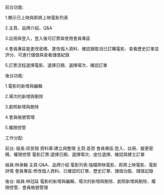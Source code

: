 前台功能:

1.顯示已上映與即將上映電影列表

2.主頁、品牌介紹、Q&A

3.註冊與登入，登入後可訂票與使用會員專區

4.會員專區能更改密碼、更改個人資料、確認跟取消已訂購電影、查看歷史訂單並評分、可進行儲值與查看儲值紀錄

5.訂票流程選擇電影、選擇日期、選擇場次、確認訂單

後台功能:

1.電影的新增與編輯

2.場次的新增與刪除

3.劇照新增與刪除

4.會員帳號管理

5.權限控管

工作分配:

前台:
組長:邱昱翔
資料庫:建立與整理
主頁:首頁
會員專區:登入、註冊、變更密碼、權限控管
電影訂票:選擇日期、選擇場次、座位選擇、確認與建立訂單

組員:林承翰
主頁:Q&A、品牌介紹
電影列表:強檔熱映電影、即將上映電影、電影詳情
會員專區:修改個人資料、已確認的訂單、歷史訂單、儲值功能、儲值記錄

後台:
組員:林冠延
電影的新增與編輯、場次的新增與刪除、劇照新增與刪除、權限控管、會員帳號管理

